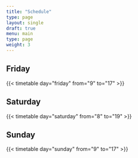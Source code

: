 ```yaml
---
title: "Schedule"
type: page
layout: single
draft: true
menu: main
type: page
weight: 3
---
```


## Friday
{{< timetable day="friday" from="9" to="17" >}}

## Saturday
{{< timetable day="saturday" from="8" to="19" >}}

## Sunday
{{< timetable day="sunday" from="9" to="17" >}}
